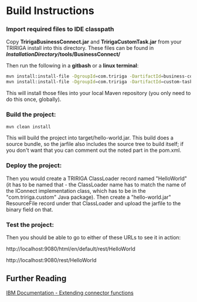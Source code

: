 # Build Instructions

### Import required files to IDE classpath

Copy **TririgaBusinessConnect.jar** and **TririgaCustomTask.jar** from your TRIRIGA install into this directory. These files can be found in **_InstallationDirectory_/tools/BusinessConnect/**



Then run the following in a **gitbash** or a **linux terminal**:

```bash
mvn install:install-file -DgroupId=com.tririga -DartifactId=business-connect -Dversion=1.0 -Dpackaging=jar -Dfile="TririgaBusinessConnect.jar"
mvn install:install-file -DgroupId=com.tririga -DartifactId=custom-task -Dversion=1.0 -Dpackaging=jar -Dfile="TririgaCustomTask.jar"
```

This will install those files into your local Maven repository (you only need to do this once, globally).

### Build the project:

```bash
mvn clean install
```

This will build the project into target/hello-world.jar. This build does a source bundle, so the jarfile also includes the source tree to build itself; if you don't want that you can comment out the noted part in the pom.xml.

### Deploy the project:

Then you would create a TRIRIGA ClassLoader record named "HelloWorld" (it has to be named that - the ClassLoader name has to match the name of the IConnect implementation class, which has to be in the "com.tririga.custom" Java package). Then create a "hello-world.jar" ResourceFile record under that ClassLoader and upload the jarfile to the binary field on that.


### Test the project:

Then you should be able to go to either of these URLs to see it in action:

http://localhost:9080/html/en/default/rest/HelloWorld

http://localhost:9080/rest/HelloWorld



## Further Reading

[IBM Documentation - Extending connector functions](https://www.ibm.com/docs/en/tap/5.0?topic=applications-extending-connector-functions)

